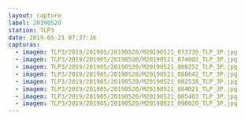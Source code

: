 ```yaml
---
layout: capture
label: 20190520
station: TLP3
date: 2019-05-21 07:37:36
capturas:
  - imagem: TLP3/2019/201905/20190520/M20190521_073736_TLP_3P.jpg
  - imagem: TLP3/2019/201905/20190520/M20190521_074002_TLP_3P.jpg
  - imagem: TLP3/2019/201905/20190520/M20190521_080252_TLP_3P.jpg
  - imagem: TLP3/2019/201905/20190520/M20190521_080642_TLP_3P.jpg
  - imagem: TLP3/2019/201905/20190520/M20190521_082538_TLP_3P.jpg
  - imagem: TLP3/2019/201905/20190520/M20190521_084021_TLP_3P.jpg
  - imagem: TLP3/2019/201905/20190520/M20190521_085403_TLP_3P.jpg
  - imagem: TLP3/2019/201905/20190520/M20190521_090020_TLP_3P.jpg
---
```

